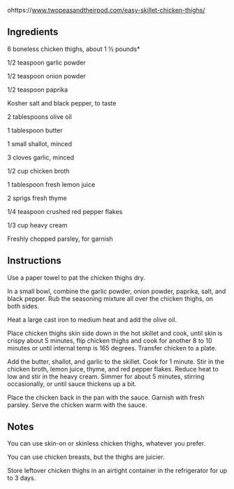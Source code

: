 ohttps://www.twopeasandtheirpod.com/easy-skillet-chicken-thighs/

## Ingredients

6 boneless chicken thighs, about 1 ½ pounds\*

1/2 teaspoon garlic powder

1/2 teaspoon onion powder

1/2 teaspoon paprika

Kosher salt and black pepper, to taste

2 tablespoons olive oil

1 tablespoon butter

1 small shallot, minced

3 cloves garlic, minced

1/2 cup chicken broth

1 tablespoon fresh lemon juice

2 sprigs fresh thyme

1/4 teaspoon crushed red pepper flakes

1/3 cup heavy cream

Freshly chopped parsley, for garnish

## Instructions

Use a paper towel to pat the chicken thighs dry.

In a small bowl, combine the garlic powder, onion powder, paprika, salt, and black pepper. Rub the seasoning mixture all over the chicken thighs, on both sides.

Heat a large cast iron to medium heat and add the olive oil.

Place chicken thighs skin side down in the hot skillet and cook, until skin is crispy about 5 minutes, flip chicken thighs and cook for another 8 to 10 minutes or until internal temp is 165 degrees. Transfer chicken to a plate.

Add the butter, shallot, and garlic to the skillet. Cook for 1 minute. Stir in the chicken broth, lemon juice, thyme, and red pepper flakes. Reduce heat to low and stir in the heavy cream. Simmer for about 5 minutes, stirring occasionally, or until sauce thickens up a bit.

Place the chicken back in the pan with the sauce. Garnish with fresh parsley. Serve the chicken warm with the sauce.

## Notes

You can use skin-on or skinless chicken thighs, whatever you prefer. 

You can use chicken breasts, but the thighs are juicier.

Store leftover chicken thighs in an airtight container in the refrigerator for up to 3 days.
